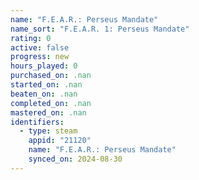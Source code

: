 ```yaml
---
name: "F.E.A.R.: Perseus Mandate"
name_sort: "F.E.A.R. 1: Perseus Mandate"
rating: 0
active: false
progress: new
hours_played: 0
purchased_on: .nan
started_on: .nan
beaten_on: .nan
completed_on: .nan
mastered_on: .nan
identifiers:
  - type: steam
    appid: "21120"
    name: "F.E.A.R.: Perseus Mandate"
    synced_on: 2024-08-30
---
```


